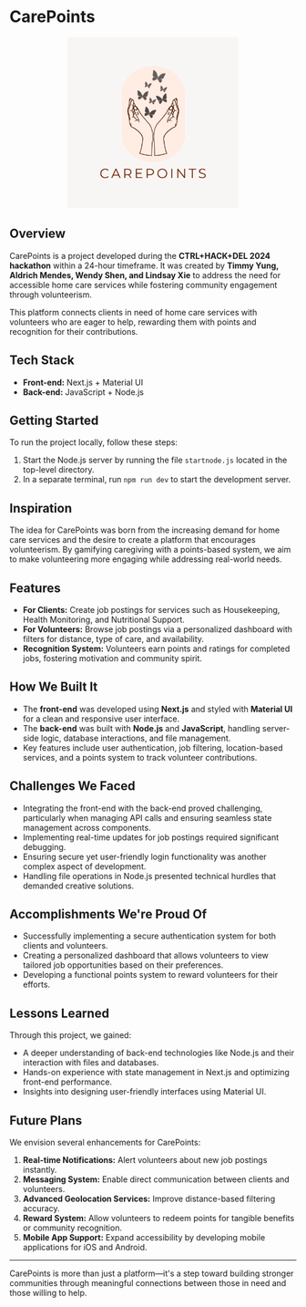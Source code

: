 # CarePoints
<div align="center">
  <img src="/public/logo.png" alt="CarePoints Logo" width="300" />
</div>

## Overview
CarePoints is a project developed during the **CTRL+HACK+DEL 2024 hackathon** within a 24-hour timeframe. It was created by **Timmy Yung, Aldrich Mendes, Wendy Shen, and Lindsay Xie** to address the need for accessible home care services while fostering community engagement through volunteerism. 

This platform connects clients in need of home care services with volunteers who are eager to help, rewarding them with points and recognition for their contributions.

## Tech Stack
- **Front-end:** Next.js + Material UI
- **Back-end:** JavaScript + Node.js

## Getting Started
To run the project locally, follow these steps:
1. Start the Node.js server by running the file `startnode.js` located in the top-level directory.
2. In a separate terminal, run `npm run dev` to start the development server.

## Inspiration
The idea for CarePoints was born from the increasing demand for home care services and the desire to create a platform that encourages volunteerism. By gamifying caregiving with a points-based system, we aim to make volunteering more engaging while addressing real-world needs.

## Features
- **For Clients:** Create job postings for services such as Housekeeping, Health Monitoring, and Nutritional Support.
- **For Volunteers:** Browse job postings via a personalized dashboard with filters for distance, type of care, and availability.
- **Recognition System:** Volunteers earn points and ratings for completed jobs, fostering motivation and community spirit.

## How We Built It
- The **front-end** was developed using **Next.js** and styled with **Material UI** for a clean and responsive user interface.
- The **back-end** was built with **Node.js** and **JavaScript**, handling server-side logic, database interactions, and file management.
- Key features include user authentication, job filtering, location-based services, and a points system to track volunteer contributions.

## Challenges We Faced
- Integrating the front-end with the back-end proved challenging, particularly when managing API calls and ensuring seamless state management across components.
- Implementing real-time updates for job postings required significant debugging.
- Ensuring secure yet user-friendly login functionality was another complex aspect of development.
- Handling file operations in Node.js presented technical hurdles that demanded creative solutions.

## Accomplishments We're Proud Of
- Successfully implementing a secure authentication system for both clients and volunteers.
- Creating a personalized dashboard that allows volunteers to view tailored job opportunities based on their preferences.
- Developing a functional points system to reward volunteers for their efforts.

## Lessons Learned
Through this project, we gained:
- A deeper understanding of back-end technologies like Node.js and their interaction with files and databases.
- Hands-on experience with state management in Next.js and optimizing front-end performance.
- Insights into designing user-friendly interfaces using Material UI.

## Future Plans
We envision several enhancements for CarePoints:
1. **Real-time Notifications:** Alert volunteers about new job postings instantly.
2. **Messaging System:** Enable direct communication between clients and volunteers.
3. **Advanced Geolocation Services:** Improve distance-based filtering accuracy.
4. **Reward System:** Allow volunteers to redeem points for tangible benefits or community recognition.
5. **Mobile App Support:** Expand accessibility by developing mobile applications for iOS and Android.

---

CarePoints is more than just a platform—it's a step toward building stronger communities through meaningful connections between those in need and those willing to help.
